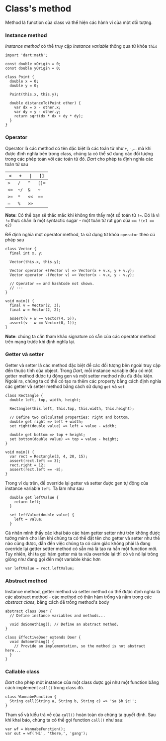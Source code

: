 # Class's method

Method là function của class và thể hiện các hành vi của một đối tượng.

### Instance method

*Instance method* có thể truy cập *instance variable* thông qua từ khóa `this`
```
import 'dart:math';

const double xOrigin = 0;
const double yOrigin = 0;

class Point {
  double x = 0;
  double y = 0;

  Point(this.x, this.y);

  double distanceTo(Point other) {
    var dx = x - other.x;
    var dy = y - other.y;
    return sqrt(dx * dx + dy * dy);
  }
}
```

### Operator

Operator là các method có tên đặc biệt là các toán tử như `+`, `-`,... mà khi được định nghĩa bên trong class, chúng ta có thể sử dụng các đối tượng trong các phép toán với các toán tử đó. *Dart* cho phép ta định nghĩa các toán tử sau

| `<`  |  `+` | `\|` | `[]`  |
|------|------|------|-------|
|  `>` |  `/` | `^`  | `[]=` |
| `<=` | `~/` | `&`  |  `~`  |
| `>=` | `*`  | `<<` | `==`  |
| `–`  | `%`  | `>>` |       |

**Note**: Có thể bạn sẽ thắc mắc khi không tìm thấy một số toán tử `!=`. Đó là vì `!=` thực chấn là một syntactic sugar - một toán tử rút gọn của `==`: `!(e1 == e2)`

Để định nghĩa một operator method, ta sử dụng từ khóa `operator` theo cú pháp sau
```
class Vector {
  final int x, y;

  Vector(this.x, this.y);

  Vector operator +(Vector v) => Vector(x + v.x, y + v.y);
  Vector operator -(Vector v) => Vector(x - v.x, y - v.y);

  // Operator == and hashCode not shown.
  // ···
}

void main() {
  final v = Vector(2, 3);
  final w = Vector(2, 2);

  assert(v + w == Vector(4, 5));
  assert(v - w == Vector(0, 1));
}
```

**Note**: chúng ta cần tham khảo signature có sẵn của các operator method trên mạng trước khi định nghĩa lại.


### Getter và setter

Getter và setter là các method đặc biệt để các đối tượng bên ngoài truy cập đến thuộc tính của object. Trong *Dart*, mỗi instance variable đều có một getter method được tự động gen và một setter method nếu đủ điều kiện. Ngoài ra, chúng ta có thể có tạo ra thêm các property bằng cách định nghĩa các getter và setter method bằng cách sử dụng `get` và `set`
```
class Rectangle {
  double left, top, width, height;

  Rectangle(this.left, this.top, this.width, this.height);

  // Define two calculated properties: right and bottom.
  double get right => left + width;
  set right(double value) => left = value - width;

  double get bottom => top + height;
  set bottom(double value) => top = value - height;
}

void main() {
  var rect = Rectangle(3, 4, 20, 15);
  assert(rect.left == 3);
  rect.right = 12;
  assert(rect.left == -8);
}
```

Trong ví dụ trên, để override lại getter và setter được gen tự động của instance variable `left`. Ta làm như sau
```
  double get leftValue {
    return left;
  }

  set leftValue(double value) {
    left = value;
  }
```

Cá nhân mình thấy các khai báo các hàm getter setter như trên không được tường minh cho lắm khi chúng ta có thể đặt tên cho getter và setter như thế nào cũng được, dẫn đến việc chúng ta có cảm giác không phải là đang override lại getter setter method có sẵn mà là tạo ra hẳn một function mới. Tuy nhiên, khi ta gọi hàm getter mà ta vừa override lại thì có vẻ nó lại trông giống như đang gọi đến một variable khác hơn
```
var leftValue = rect.leftValue;
```

### Abstract method

Instance method, getter method và setter method có thể được định nghĩa là các abstract method - các method có thân hàm trống và nằm trong các *abstract class*, bằng cách để trống method's body
```
abstract class Doer {
  // Define instance variables and methods...

  void doSomething(); // Define an abstract method.
}

class EffectiveDoer extends Doer {
  void doSomething() {
    // Provide an implementation, so the method is not abstract here...
  }
}
```

### Callable class

*Dart* cho phép một instance của một class được gọi như một function bằng cách implement `call()` trong class đó.
```
class WannabeFunction {
  String call(String a, String b, String c) => '$a $b $c!';
}
````

Tham số và kiểu trả về của `call()` hoàn toàn do chúng ta quyết định. Sau khi khai báo, chúng ta có thể gọi function `call()` như sau:
```
var wf = WannabeFunction();
var out = wf('Hi', 'there,', 'gang');
```
